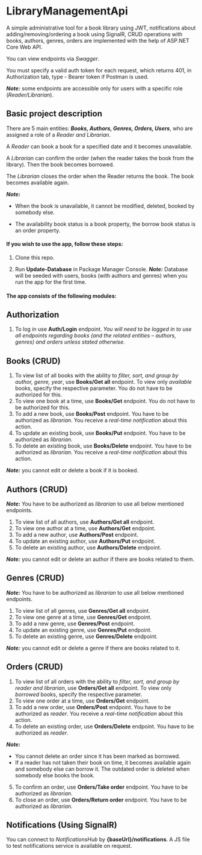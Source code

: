 # **LibraryManagementApi**

A simple administrative tool for a book library using JWT, notifications about adding/removing/ordering a book using SignalR, CRUD operations with books, authors, genres, orders are implemented with the help of ASP.NET Core Web API.

You can view endpoints via *Swagger*.

You must specify a valid auth token for each request, which returns 401, in Authorization tab, type - Bearer token if Postman is used.

***Note:*** some endpoints are accessible only for users with a specific role (*Reader/Librarian*).

## **Basic project description**
There are 5 main entities: ***Books, Authors, Genres, Orders, Users***, who are assigned a role of a *Reader and Librarian*.

A *Reader* can book a book for a specified date and it becomes unavailable.

A *Librarian* can confirm the order (when the reader takes the book from the library). Then the book becomes borrowed.

The *Librarian* closes the order when the Reader returns the book. The book becomes available again.

***Note:***

* When the book is unavailable, it cannot be modified, deleted, booked by somebody else.

* The availability book status is a book property, the borrow book status is an order property.

#### **If you wish to use the app, follow these steps:**

1. Clone this repo.

2. Run **Update-Database** in Package Manager Console. 
***Note:*** Database will be seeded with users, books (with authors and genres) when you run the app for the first time. 

#### **The app consists of the following modules:**

## **Authorization**

1. To log in use **Auth/Login** endpoint. *You will need to be logged in to use all endpoints regarding books (and the related entities – authors, genres) and orders unless stated otherwise.*

## **Books (CRUD)**
1. To view list of all books with the ability to *filter, sort, and group by author, genre, year*, use **Books/Get all** endpoint. To view only *available* books, specify the respective parameter. You do not have to be authorized for this.
2. To view one book at a time, use **Books/Get** endpoint. You do not have to be authorized for this.
3. To add a new book, use **Books/Post** endpoint. You have to be authorized as *librarian*. You receive a *real-time notification* about this action.
4. To update an existing book, use **Books/Put** endpoint. You have to be authorized as *librarian*.
5. To delete an existing book, use **Books/Delete** endpoint. You have to be authorized as *librarian*. You receive a *real-time notification* about this action.

***Note:*** you cannot edit or delete a book if it is booked.

## **Authors (CRUD)**

***Note:*** You have to be authorized as *librarian* to use all below mentioned endpoints.
1. To view list of all authors, use **Authors/Get all** endpoint. 
2. To view one author at a time, use **Authors/Get** endpoint. 
3. To add a new author, use **Authors/Post** endpoint. 
4. To update an existing author, use **Authors/Put** endpoint. 
5. To delete an existing author, use **Authors/Delete** endpoint. 

***Note:*** you cannot edit or delete an author if there are books related to them.

## **Genres (CRUD)**

***Note:*** You have to be authorized as *librarian* to use all below mentioned endpoints.
1. To view list of all genres, use **Genres/Get all** endpoint. 
2. To view one genre at a time, use **Genres/Get** endpoint. 
3. To add a new genre, use **Genres/Post** endpoint. 
4. To update an existing genre, use **Genres/Put** endpoint. 
5. To delete an existing genre, use **Genres/Delete** endpoint. 

***Note:*** you cannot edit or delete a genre if there are books related to it.

## **Orders (CRUD)**
1. To view list of all orders with the ability to *filter, sort, and group by reader and librarian*, use **Orders/Get all** endpoint. To view only *borrowed* books, specify the respective parameter. 
2. To view one order at a time, use **Orders/Get** endpoint. 
3. To add a new order, use **Orders/Post** endpoint. You have to be authorized as *reader*. You receive a *real-time notification* about this action.
4. To delete an existing order, use **Orders/Delete** endpoint. You have to be authorized as *reader*.

***Note:*** 

* You cannot delete an order since it has been marked as borrowed.
* If a reader has not taken their book on time, it becomes available again and somebody else can borrow it. The outdated order is deleted when somebody else books the book.

5. To confirm an order, use **Orders/Take order** endpoint. You have to be authorized as *librarian*.
6. To close an order, use **Orders/Return order** endpoint. You have to be authorized as *librarian*.

## **Notifications (Using SignalR)**
You can connect to *NotificationsHub* by **{baseUrl}/notifications**. A JS file to test notifications service is available on request.

